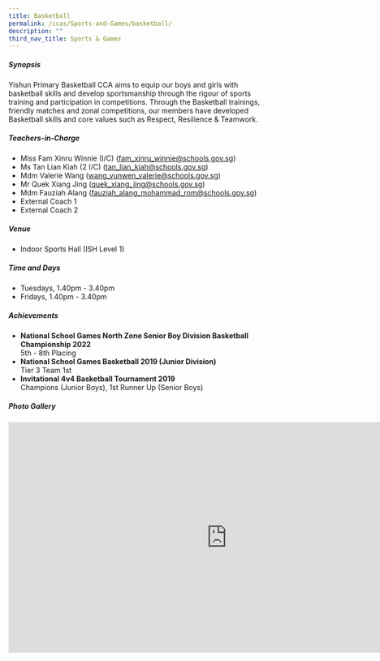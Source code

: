 ```yaml
---
title: Basketball
permalink: /ccas/Sports-and-Games/basketball/
description: ""
third_nav_title: Sports & Games
---
```

##### **Synopsis**
Yishun Primary Basketball CCA aims to equip our boys and girls with basketball skills and develop sportsmanship through the rigour of sports training and participation in competitions. Through the Basketball trainings, friendly matches and zonal competitions, our members have developed Basketball skills and core values such as Respect, Resilience &amp; Teamwork.

##### **Teachers-in-Charge**
* Miss Fam Xinru Winnie (I/C) (fam_xinru_winnie@schools.gov.sg)
* Ms Tan Lian Kiah (2 I/C) (tan_lian_kiah@schools.gov.sg)
* Mdm Valerie Wang (wang_yunwen_valerie@schools.gov.sg)
* Mr Quek Xiang Jing (quek_xiang_jing@schools.gov.sg)
* Mdm Fauziah Alang (fauziah_alang_mohammad_rom@schools.gov.sg)
* External Coach 1
* External Coach 2

##### **Venue**
* Indoor Sports Hall (ISH Level 1)

##### **Time and Days**
* Tuesdays, 1.40pm - 3.40pm
* Fridays, 1.40pm - 3.40pm

##### **Achievements**
* **National School Games North Zone Senior Boy Division Basketball Championship 2022**<br>5th - 8th Placing
*  **National School Games Basketball 2019 (Junior Division)**
<br>Tier 3 Team 1st
* **Invitational 4v4 Basketball Tournament 2019**<br>Champions (Junior Boys), 1st Runner Up (Senior Boys)

##### **Photo Gallery**

<iframe allowfullscreen="true" width="860" height="455" frameborder="0" src="https://docs.google.com/presentation/d/e/2PACX-1vT2bThRRgHtGWf1R-_jfBnPufVVf4FCToFcPScYTRxz6xILmSfmFCMBL5ULtx_hEIyPUBBPSzcB0gbx/embed?start=true&amp;loop=true&amp;delayms=3000"></iframe>